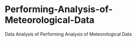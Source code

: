 # Performing-Analysis-of-Meteorological-Data
Data Analysis of Performing Analysis of Meteorological Data
